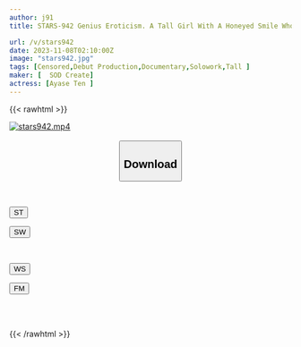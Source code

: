 ```yaml
---
author: j91
title: STARS-942 Genius Eroticism. A Tall Girl With A Honeyed Smile Who Looks Cool And Smiles Often. Ayase Ten AV Debut

url: /v/stars942
date: 2023-11-08T02:10:00Z
image: "stars942.jpg"
tags: [Censored,Debut Production,Documentary,Solowork,Tall ]
maker: [  SOD Create]
actress: [Ayase Ten ]
---
```



{{< rawhtml >}}

<div class="video" data-videoid="eAq831MBG8IY3RJ">
    <a href="javascript:;">
        <img src="https://my.j91.asia/v/stars942/stars942.jpg" width="WIDTH" height="HEIGHT" alt="stars942.mp4" loading="lazy">
    </a>
</div>

<script type="text/javascript" src="https://j91.asia/asset/on-demand-st.js"></script>

<br>
  <link rel="stylesheet" href="https://j91.asia/asset/bs5.css">
  
  <center>
  <button class="btn btn-primary" type="button" data-bs-toggle="collapse" data-bs-target=".multi-collapse" aria-expanded="false" aria-controls="multiCollapseExample1 multiCollapseExample2"><h2>Download</h2></button></center>
</p>
<div class="row">
  <div class="col">
    <div class="collapse multi-collapse" id="multiCollapseExample1">
      <div class="card card-body">
	      	      <br>
<div class="buttons">  
<p><a href="https://streamtape.to/v/eAq831MBG8IY3RJ" target="_blank"><button class="btn-hover color-3"><i class="fa fa-download"></i> ST</button></a></p>
<p><a href="https://sfastwish.com/w5v7s3xo1790" target="_blank"><button class="btn-hover color-2"><i class="fa fa-download"></i> SW</button></a></p></div>
    </div>
  </div>
</div>
  <div class="col">
    <div class="collapse multi-collapse" id="multiCollapseExample2">
      <div class="card card-body">
	      <br>
<div class="buttons">
<p><a href="https://wolfstream.tv/ubd0dnnty9a6" target="_blank"><button class="btn-hover color-9"><i class="fa fa-download"></i> WS</button></a></p>
<p><a href="https://filemoon.sx/d/hy7f05tea74q" target="_blank"><button class="btn-hover color-8"><i class="fa fa-download"></i> FM</button></a></p></div>
<br><br>
      </div>
    </div>
  </div>
</div>

{{< /rawhtml >}}